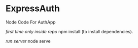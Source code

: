 # ExpressAuth
Node Code For AuthApp

*first time only inside repo*
npm install (to install dependencies).

*run server*
node serve

